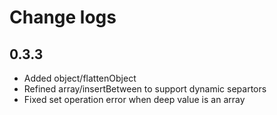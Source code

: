 # Change logs

## 0.3.3

-   Added object/flattenObject
-   Refined array/insertBetween to support dynamic separtors
-   Fixed set operation error when deep value is an array